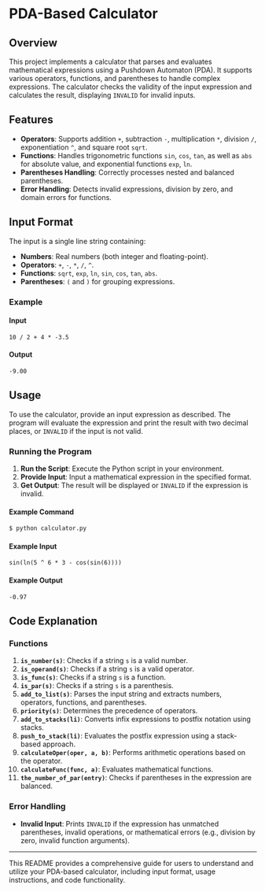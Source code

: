 # PDA-Based Calculator

## Overview

This project implements a calculator that parses and evaluates mathematical expressions using a Pushdown Automaton (PDA). It supports various operators, functions, and parentheses to handle complex expressions. The calculator checks the validity of the input expression and calculates the result, displaying `INVALID` for invalid inputs.

## Features

- **Operators**: Supports addition `+`, subtraction `-`, multiplication `*`, division `/`, exponentiation `^`, and square root `sqrt`.
- **Functions**: Handles trigonometric functions `sin`, `cos`, `tan`, as well as `abs` for absolute value, and exponential functions `exp`, `ln`.
- **Parentheses Handling**: Correctly processes nested and balanced parentheses.
- **Error Handling**: Detects invalid expressions, division by zero, and domain errors for functions.

## Input Format

The input is a single line string containing:
- **Numbers**: Real numbers (both integer and floating-point).
- **Operators**: `+`, `-`, `*`, `/`, `^`.
- **Functions**: `sqrt`, `exp`, `ln`, `sin`, `cos`, `tan`, `abs`.
- **Parentheses**: `(` and `)` for grouping expressions.

### Example

#### Input

```plaintext
10 / 2 + 4 * -3.5
```

#### Output

```plaintext
-9.00
```

## Usage

To use the calculator, provide an input expression as described. The program will evaluate the expression and print the result with two decimal places, or `INVALID` if the input is not valid.

### Running the Program

1. **Run the Script**: Execute the Python script in your environment.
2. **Provide Input**: Input a mathematical expression in the specified format.
3. **Get Output**: The result will be displayed or `INVALID` if the expression is invalid.

#### Example Command

```sh
$ python calculator.py
```

#### Example Input

```plaintext
sin(ln(5 ^ 6 * 3 - cos(sin(6))))
```

#### Example Output

```plaintext
-0.97
```

## Code Explanation

### Functions

1. **`is_number(s)`**: Checks if a string `s` is a valid number.
2. **`is_operand(s)`**: Checks if a string `s` is a valid operator.
3. **`is_func(s)`**: Checks if a string `s` is a function.
4. **`is_par(s)`**: Checks if a string `s` is a parenthesis.
5. **`add_to_list(s)`**: Parses the input string and extracts numbers, operators, functions, and parentheses.
6. **`priority(s)`**: Determines the precedence of operators.
7. **`add_to_stacks(li)`**: Converts infix expressions to postfix notation using stacks.
8. **`push_to_stack(li)`**: Evaluates the postfix expression using a stack-based approach.
9. **`calculateOper(oper, a, b)`**: Performs arithmetic operations based on the operator.
10. **`calculateFunc(func, a)`**: Evaluates mathematical functions.
11. **`the_number_of_par(entry)`**: Checks if parentheses in the expression are balanced.

### Error Handling

- **Invalid Input**: Prints `INVALID` if the expression has unmatched parentheses, invalid operations, or mathematical errors (e.g., division by zero, invalid function arguments).

---

This README provides a comprehensive guide for users to understand and utilize your PDA-based calculator, including input format, usage instructions, and code functionality.